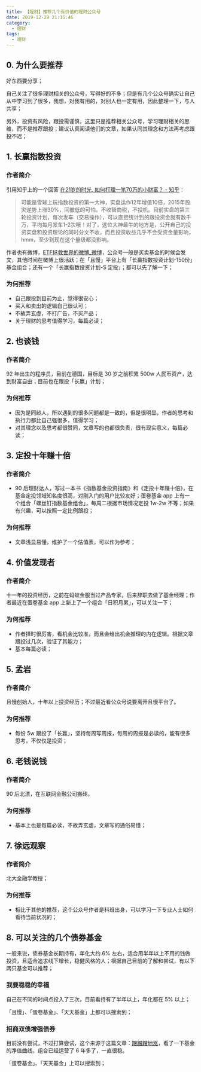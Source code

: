 ```yaml
---
title: 【理财】推荐几个有价值的理财公众号
date: 2019-12-29 21:15:46
category:
  - 理财
tags:
  - 理财
---
```


## 0. 为什么要推荐

好东西要分享；

自己关注了很多理财相关的公众号，写得好的不多；但是有几个公众号确实让自己从中学习到了很多，我想，对我有用的，对别人也一定有用，因此整理一下，与人共享；

另外，投资有风险，跟投需谨慎，这里只是推荐相关公众号，学习理财相关的思维，而不是推荐跟投；建议认真阅读他们的文章，如果认同其理念和方法再考虑跟投不迟；

## 1. 长赢指数投资

### 作者简介

引用知乎上的一个回答 [在21岁的时光, 如何打理一笔70万的小财富？ - 知乎](https://www.zhihu.com/question/67610112/answer/260313707)：

> 可能是雪球上玩指数投资的第一大神，实盘运作12年增值10倍，2015年股灾逆势上涨30%，回撤低的可怕。不收智商税，不投机。目前实盘的第三轮投资计划，每次发车（交易操作），可以直接统计到的跟投资金就有数千万，平均每月发车1-2次哦！对了，这位大神最牛的地方是，公开自己的投资实盘和投资理论的同时分文不收，而且投资收益几乎不会受资金量影响，hmm，至少到现在这个量级都没影响。

作者也有微博，[ETF拯救世界的微博_微博](https://www.weibo.com/chinaetfs?is_all=1)，公众号一般是买卖基金的时候会发文，其他时间在微博上很活跃；在「且慢」平台上有「长赢指数投资计划-150份」基金组合；还有一个「长赢指数投资计划-S 定投」；都可以先了解一下；

### 为何推荐

- 自己跟投到目前为止，觉得很安心；
- 买入和卖出的逻辑自己很认可；
- 不故弄玄虚，不打广告，不买产品；
- 关于理财的思考值得学习，每篇必读；

## 2. 也谈钱

### 作者简介

92 年出生的程序员，目前在德国，目标是 30 岁之前积累 500w 人民币资产，达到财富自由；目前也在跟投「长赢」计划；

### 为何推荐

- 因为是同龄人，所以遇到的很多问题都是一致的，但是很明显，作者的思考和执行力都比自己强很多，值得学习；
- 对其理念以及思考都很赞同，文章写的也都很负责，很有现实意义，每篇必读；


## 3. 定投十年赚十倍

### 作者简介

- 90 后理财达人，写过一本书《指数基金投资指南》和《定投十年赚十倍》，在基金定投领域知名度很高，对刚入门的用户比较友好；蛋卷基金 app 上有一个组合「螺丝钉指数基金组合」，每周二根据市场情况定投 1w-2w 不等；如果有兴趣，可以按照一定比例跟投；

### 为何推荐

- 文章浅显易懂，维护了一个估值表，可以作为参考；


## 4. 价值发现者

### 作者简介

十一年的投资经历，之前在蚂蚁金服当过产品专家，后来辞职去做了基金经理；作者最近在蛋卷基金 app 上新上了一个组合「日积月累」，可以关注一下；

### 为何推荐

- 作者择时很厉害，看机会比较准，而且会给出机会推理的内在逻辑。根据文章跟投过几次，验证了其能力；
- 基本每篇必读；


## 5. 孟岩

### 作者简介

且慢创始人，十年以上投资经历；不过最近看公众号说要离开且慢平台了。

### 为何推荐

- 每份 5w 跟投了「长赢」，坚持每周写周报，每周的周报是必读的，能有很多思考，不仅仅是投资；

## 6. 老钱说钱

### 作者简介

90 后北漂，在互联网金融公司搬砖。

### 为何推荐

- 基本上也是每篇必读，不故弄玄虚，文章写的通俗易懂；

## 7. 徐远观察

### 作者简介

北大金融学教授；

### 为何推荐

- 相比于其他的推荐，这个公众号作者是科班出身，可以学习一下专业人士如何看待当前状况的；

## 8. 可以关注的几个债券基金

一般来说，债券基金长期持有，年化大约 6% 左右，适合用半年以上不用的钱做投资，且适合追求线下增长，稳健风格的人；根据自己目前的了解和尝试，有以下两只基金可以推荐；

### 我要稳稳的幸福

自己在不同的时间点投入了三次，目前看持有了半年以上，年化都在 5% 以上；

「且慢」、「蛋卷基金」、「天天基金」上都可以搜索到；

### 招商双债增强债券

目前没有尝试，不过打算尝试，这个来源于这篇文章：[蹭蹭蹭地涨](https://mp.weixin.qq.com/s/DoiqT53UPam9QnW_QzIffw)，看了一下基金的净值曲线，组合已经运营了 6 年多了，一直很稳。

「蛋卷基金」、「天天基金」上可以搜索到；



